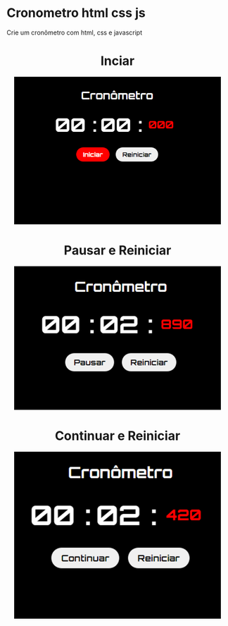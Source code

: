 # Cronometro html css js
Crie um cronômetro com html, css e javascript

<h1 align="center"> Inciar </h2>
<p align="center"> 
  <img width="470"  src="img/cro1.png">
</p>

<h1 align="center"> Pausar e Reiniciar </h2>
<p align="center">
  <img width="470"  src="img/cro2.png">
</p>

<h1 align="center"> Continuar e Reiniciar </h2>
<p align="center">
  <img width="470"  src="img/cro3.png">
</p>
